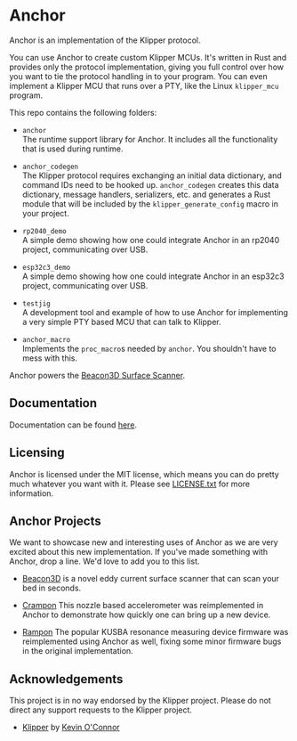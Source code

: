 # Anchor

Anchor is an implementation of the Klipper protocol.

You can use Anchor to create custom Klipper MCUs. It's written in Rust and
provides only the protocol implementation, giving you full control over how you
want to tie the protocol handling in to your program. You can even implement a
Klipper MCU that runs over a PTY, like the Linux `klipper_mcu` program.

This repo contains the following folders:

  * `anchor`  
    The runtime support library for Anchor. It includes all the functionality
    that is used during runtime.

  * `anchor_codegen`  
    The Klipper protocol requires exchanging an initial data dictionary, and
    command IDs need to be hooked up. `anchor_codegen` creates this data
    dictionary, message handlers, serializers, etc. and generates a Rust module
    that will be included by the `klipper_generate_config` macro in your
    project.

  * `rp2040_demo`  
    A simple demo showing how one could integrate Anchor in an rp2040 project,
    communicating over USB.

  * `esp32c3_demo`  
    A simple demo showing how one could integrate Anchor in an esp32c3 project,
    communicating over USB.

  * `testjig`  
    A development tool and example of how to use Anchor for implementing a very
    simple PTY based MCU that can talk to Klipper.

  * `anchor_macro`  
    Implements the `proc_macro`s needed by `anchor`. You shouldn't have to mess
    with this.

Anchor powers the [Beacon3D Surface Scanner](https://beacon3d.com/).

## Documentation

Documentation can be found [here](https://anchor.annex.engineering).

## Licensing

Anchor is licensed under the MIT license, which means you can do pretty much
whatever you want with it. Please see [LICENSE.txt](LICENSE.txt) for more
information.

## Anchor Projects

We want to showcase new and interesting uses of Anchor as we are very excited
about this new implementation. If you've made something with Anchor, drop a
line. We'd love to add you to this list.

  * [Beacon3D](https://beacon3d.com/) is a novel eddy current surface scanner
    that can scan your bed in seconds.

  * [Crampon](https://github.com/Annex-Engineering/crampon_anchor) This nozzle
    based accelerometer was reimplemented in Anchor to demonstrate how quickly
    one can bring up a new device.

  * [Rampon](https://github.com/rogerlz/rampon_anchor) The popular KUSBA
    resonance measuring device firmware was reimplemented using Anchor as well,
    fixing some minor firmware bugs in the original implementation.

## Acknowledgements

This project is in no way endorsed by the Klipper project. Please do not direct
any support requests to the Klipper project.

  * [Klipper](https://www.klipper3d.org/) by [Kevin O'Connor](https://www.patreon.com/koconnor)
